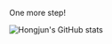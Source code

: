  One more step!

![Hongjun's GitHub stats](https://github-readme-stats.vercel.app/api?username=WM-Jo97&show_icons=true&theme=tokyonight)
